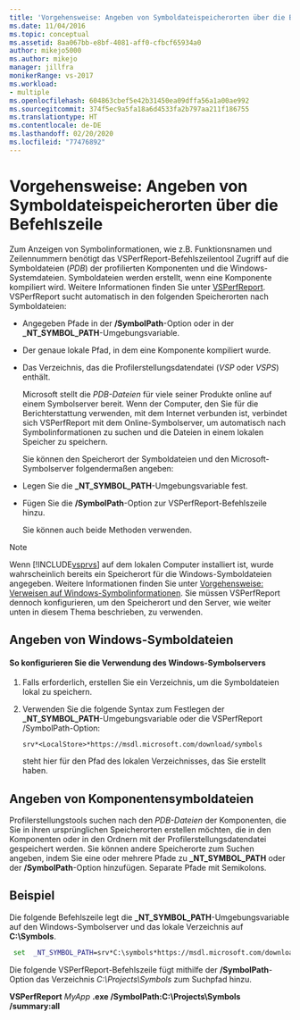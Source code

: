 ```yaml
---
title: 'Vorgehensweise: Angeben von Symboldateispeicherorten über die Befehlszeile | Microsoft-Dokumentation'
ms.date: 11/04/2016
ms.topic: conceptual
ms.assetid: 8aa067bb-e8bf-4081-aff0-cfbcf65934a0
author: mikejo5000
ms.author: mikejo
manager: jillfra
monikerRange: vs-2017
ms.workload:
- multiple
ms.openlocfilehash: 604863cbef5e42b31450ea09dffa56a1a00ae992
ms.sourcegitcommit: 374f5ec9a5fa18a6d4533fa2b797aa211f186755
ms.translationtype: HT
ms.contentlocale: de-DE
ms.lasthandoff: 02/20/2020
ms.locfileid: "77476892"
---
```

# <a name="how-to-specify-symbol-file-locations-from-the-command-line"></a>Vorgehensweise: Angeben von Symboldateispeicherorten über die Befehlszeile
Zum Anzeigen von Symbolinformationen, wie z.B. Funktionsnamen und Zeilennummern benötigt das VSPerfReport-Befehlszeilentool Zugriff auf die Symboldateien (*PDB*) der profilierten Komponenten und die Windows-Systemdateien. Symboldateien werden erstellt, wenn eine Komponente kompiliert wird. Weitere Informationen finden Sie unter [VSPerfReport](../profiling/vsperfreport.md). VSPerfReport sucht automatisch in den folgenden Speicherorten nach Symboldateien:

- Angegeben Pfade in der **/SymbolPath**-Option oder in der **_NT_SYMBOL_PATH**-Umgebungsvariable.

- Der genaue lokale Pfad, in dem eine Komponente kompiliert wurde.

- Das Verzeichnis, das die Profilerstellungsdatendatei (*VSP* oder *VSPS*) enthält.

  Microsoft stellt die *PDB-Dateien* für viele seiner Produkte online auf einem Symbolserver bereit. Wenn der Computer, den Sie für die Berichterstattung verwenden, mit dem Internet verbunden ist, verbindet sich VSPerfReport mit dem Online-Symbolserver, um automatisch nach Symbolinformationen zu suchen und die Dateien in einem lokalen Speicher zu speichern.

  Sie können den Speicherort der Symboldateien und den Microsoft-Symbolserver folgendermaßen angeben:

- Legen Sie die **_NT_SYMBOL_PATH**-Umgebungsvariable fest.

- Fügen Sie die **/SymbolPath**-Option zur VSPerfReport-Befehlszeile hinzu.

  Sie können auch beide Methoden verwenden.

> [!NOTE]
> Wenn [!INCLUDE[vsprvs](../code-quality/includes/vsprvs_md.md)] auf dem lokalen Computer installiert ist, wurde wahrscheinlich bereits ein Speicherort für die Windows-Symboldateien angegeben. Weitere Informationen finden Sie unter [Vorgehensweise: Verweisen auf Windows-Symbolinformationen](../profiling/how-to-reference-windows-symbol-information.md). Sie müssen VSPerfReport dennoch konfigurieren, um den Speicherort und den Server, wie weiter unten in diesem Thema beschrieben, zu verwenden.

## <a name="specify-windows-symbol-files"></a>Angeben von Windows-Symboldateien

#### <a name="to-configure-the-use-of-the-windows-symbol-server"></a>So konfigurieren Sie die Verwendung des Windows-Symbolservers

1. Falls erforderlich, erstellen Sie ein Verzeichnis, um die Symboldateien lokal zu speichern.

2. Verwenden Sie die folgende Syntax zum Festlegen der **_NT_SYMBOL_PATH**-Umgebungsvariable oder die VSPerfReport /SymbolPath-Option:

    `srv*<LocalStore>*https://msdl.microsoft.com/download/symbols`

    *<LocalStore>* steht hier für den Pfad des lokalen Verzeichnisses, das Sie erstellt haben.

## <a name="specify-component-symbol-files"></a>Angeben von Komponentensymboldateien
 Profilerstellungstools suchen nach den *PDB-Dateien* der Komponenten, die Sie in ihren ursprünglichen Speicherorten erstellen möchten, die in den Komponenten oder in den Ordnern mit der Profilerstellungsdatendatei gespeichert werden. Sie können andere Speicherorte zum Suchen angeben, indem Sie eine oder mehrere Pfade zu **_NT_SYMBOL_PATH** oder der **/SymbolPath**-Option hinzufügen. Separate Pfade mit Semikolons.

## <a name="example"></a>Beispiel
 Die folgende Befehlszeile legt die **_NT_SYMBOL_PATH**-Umgebungsvariable auf den Windows-Symbolserver und das lokale Verzeichnis auf **C:\Symbols**.

 ```cmd
  set  _NT_SYMBOL_PATH=srv*C:\symbols*https://msdl.microsoft.com/download/symbols
 ```

 Die folgende VSPerfReport-Befehlszeile fügt mithilfe der **/SymbolPath**-Option das Verzeichnis *C:\Projects\Symbols* zum Suchpfad hinzu.

 **VSPerfReport** *MyApp* **.exe /SymbolPath:C:\Projects\Symbols /summary:all**
